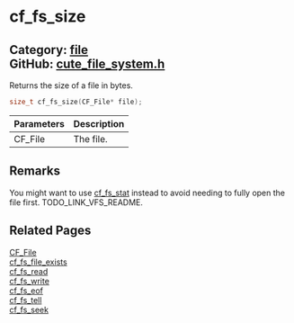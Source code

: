 [](../header.md ':include')

# cf_fs_size

Category: [file](/api_reference?id=file)  
GitHub: [cute_file_system.h](https://github.com/RandyGaul/cute_framework/blob/master/include/cute_file_system.h)  
---

Returns the size of a file in bytes.

```cpp
size_t cf_fs_size(CF_File* file);
```

Parameters | Description
--- | ---
CF_File | The file.

## Remarks

You might want to use [cf_fs_stat](/file/cf_fs_stat.md) instead to avoid needing to fully open the file first. TODO_LINK_VFS_README.

## Related Pages

[CF_File](/file/cf_file.md)  
[cf_fs_file_exists](/file/cf_fs_file_exists.md)  
[cf_fs_read](/file/cf_fs_read.md)  
[cf_fs_write](/file/cf_fs_write.md)  
[cf_fs_eof](/file/cf_fs_eof.md)  
[cf_fs_tell](/file/cf_fs_tell.md)  
[cf_fs_seek](/file/cf_fs_seek.md)  
